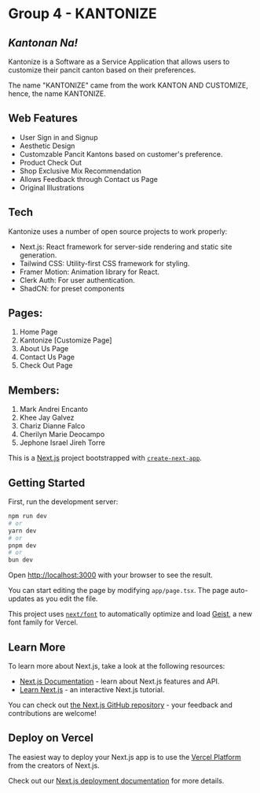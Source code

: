 # Group 4 - KANTONIZE

## _Kantonan Na!_

Kantonize is a Software as a Service Application that allows users to customize their pancit canton based on their preferences.

The name "KANTONIZE" came from the work KANTON AND CUSTOMIZE, hence, the name KANTONIZE.

## Web Features

- User Sign in and Signup
- Aesthetic Design
- Customzable Pancit Kantons based on customer's preference.
- Product Check Out
- Shop Exclusive Mix Recommendation
- Allows Feedback through Contact us Page
- Original Illustrations

## Tech

Kantonize uses a number of open source projects to work properly:

- Next.js: React framework for server-side rendering and static site generation.
- Tailwind CSS: Utility-first CSS framework for styling.
- Framer Motion: Animation library for React.
- Clerk Auth: For user authentication.
- ShadCN: for preset components

## Pages:

1. Home Page
2. Kantonize [Customize Page]
3. About Us Page
4. Contact Us Page
5. Check Out Page

## Members:

1. Mark Andrei Encanto
2. Khee Jay Galvez
3. Chariz Dianne Falco
4. Cherilyn Marie Deocampo
5. Jephone Israel Jireh Torre



This is a [Next.js](https://nextjs.org) project bootstrapped with [`create-next-app`](https://nextjs.org/docs/app/api-reference/cli/create-next-app).

## Getting Started

First, run the development server:

```bash
npm run dev
# or
yarn dev
# or
pnpm dev
# or
bun dev
```

Open [http://localhost:3000](http://localhost:3000) with your browser to see the result.

You can start editing the page by modifying `app/page.tsx`. The page auto-updates as you edit the file.

This project uses [`next/font`](https://nextjs.org/docs/app/building-your-application/optimizing/fonts) to automatically optimize and load [Geist](https://vercel.com/font), a new font family for Vercel.

## Learn More

To learn more about Next.js, take a look at the following resources:

- [Next.js Documentation](https://nextjs.org/docs) - learn about Next.js features and API.
- [Learn Next.js](https://nextjs.org/learn) - an interactive Next.js tutorial.

You can check out [the Next.js GitHub repository](https://github.com/vercel/next.js) - your feedback and contributions are welcome!

## Deploy on Vercel

The easiest way to deploy your Next.js app is to use the [Vercel Platform](https://vercel.com/new?utm_medium=default-template&filter=next.js&utm_source=create-next-app&utm_campaign=create-next-app-readme) from the creators of Next.js.

Check out our [Next.js deployment documentation](https://nextjs.org/docs/app/building-your-application/deploying) for more details.

